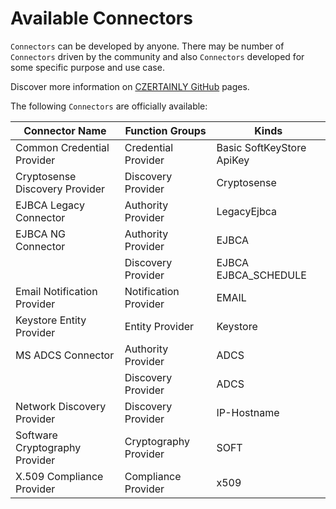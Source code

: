 # Available Connectors

`Connectors` can be developed by anyone. There may be number of `Connectors` driven by the community and also `Connectors` developed for some specific purpose and use case.

Discover more information on [CZERTAINLY GitHub](https://github.com/3KeyCompany/CZERTAINLY) pages.

The following `Connectors` are officially available:

| Connector Name                 | Function Groups                                  | Kinds                                                                                                      |
|--------------------------------|--------------------------------------------------|------------------------------------------------------------------------------------------------------------|
| Common Credential Provider     | <span class="badge">Credential Provider</span>   | <span class="badge">Basic</span> <span class="badge">SoftKeyStore</span> <span class="badge">ApiKey</span> |
| Cryptosense Discovery Provider | <span class="badge">Discovery Provider</span>    | <span class="badge">Cryptosense</span>                                                                     |
| EJBCA Legacy Connector         | <span class="badge">Authority Provider</span>    | <span class="badge">LegacyEjbca</span>                                                                     |
| EJBCA NG Connector             | <span class="badge">Authority Provider</span>    | <span class="badge">EJBCA</span>                                                                           |
|                                | <span class="badge">Discovery Provider</span>    | <span class="badge">EJBCA</span> <span class="badge">EJBCA_SCHEDULE</span>                                 |
| Email Notification Provider    | <span class="badge">Notification Provider</span> | <span class="badge">EMAIL</span>                                                                               |
| Keystore Entity Provider       | <span class="badge">Entity Provider</span>       | <span class="badge">Keystore</span>                                                                        |
| MS ADCS Connector              | <span class="badge">Authority Provider</span>    | <span class="badge">ADCS</span>                                                                            |
|                                | <span class="badge">Discovery Provider</span>    | <span class="badge">ADCS</span>                                                                            |
| Network Discovery Provider     | <span class="badge">Discovery Provider</span>    | <span class="badge">IP-Hostname</span>                                                                     |
| Software Cryptography Provider | <span class="badge">Cryptography Provider</span> | <span class="badge">SOFT</span>                                                                            |
| X.509 Compliance Provider      | <span class="badge">Compliance Provider</span>   | <span class="badge">x509</span>                                                                            |
